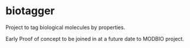 biotagger
=========

Project to tag biological molecules by properties. 

Early Proof of concept to be joined in at a future date to MODBIO project. 
